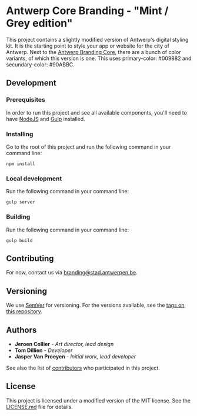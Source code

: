 # Antwerp Core Branding - "Mint / Grey edition"

This project contains a slightly modified version of Antwerp's digital styling kit. It is the starting point to style your app or website for the city of Antwerp. Next to the [Antwerp Branding Core](https://github.com/a-ui/core_branding_scss), there are a bunch of color variants, of which this version is one.
This uses primary-color: #009882 and secundary-color: #90ABBC.

## Development

### Prerequisites

In order to run this project and see all available components, you'll need to have [NodeJS](https://nodejs.org) and [Gulp](http://gulpjs.com) installed.

### Installing

Go to the root of this project and run the following command in your command line:

```
npm install
```

### Local development

Run the following command in your command line:

```
gulp server
```

### Building

Run the following command in your command line:

```
gulp build
```

## Contributing

For now, contact us via [branding@stad.antwerpen.be](mailto:branding@stad.antwerpen.be).

## Versioning

We use [SemVer](http://semver.org/) for versioning. For the versions available, see the [tags on this repository](https://github.com/a-ui/core_branding_scss/tags).

## Authors

* **Jeroen Collier** - *Art director, lead design*
* **Tom Dillien** - *Developer*
* **Jasper Van Proeyen** - *Initial work, lead developer*

See also the list of [contributors](https://github.com/a-ui/core_branding_scss/contributors) who participated in this project.

## License

This project is licensed under a modified version of the MIT license. See the [LICENSE.md](LICENSE.md) file for details.
